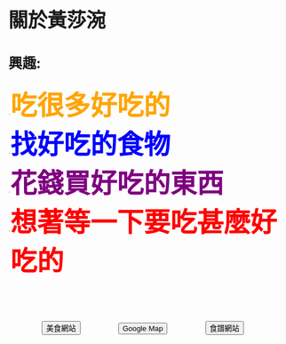 <html>
<style>

  html {
            height: 100%;
        }

        body {
            background-image: url(http://s7d2.scene7.com/is/image/PetSmart/PB0101_HERO-SmallPet-Food-20160818?$sclp-banner-main_small$);
            background-repeat: no-repeat;
            background-attachment: fixed;
            background-position: center;
            background-size: cover;
        }

  div{
  front-size:3;
  color:black;
  }
  
</style>


<head>

</head>
<body background="http://s7d2.scene7.com/is/image/PetSmart/PB0101_HERO-SmallPet-Food-20160818?$sclp-banner-main_small$" percentage="30" >

<b>
<h1 style= "font-size:35px;" >
關於黃莎涴
</h1>
<h2 style= "font-size:25px;" >
興趣:
</h2>



<ol style= "font-size:2;">
<li><font size="7" color="orange">吃很多好吃的
<li><font color="blue">找好吃的食物
<li><font color="purple">花錢買好吃的東西
<li><font color="red">想著等一下要吃甚麼好吃的
<script type='text/javascript' src='https://code.jquery.com/jquery-1.9.1.min.js'></script>
<script type='text/javascript'>
 $(document).ready(function() {
     $("#button1").css("color", "blue");
     $("#button1").css("background", "white");
    $("#button2").css("color", "red");
    $("#button2").css("background", "white");
    $("#button3").css("color", "green");
    $("#button3").css("background", "white");
      $("#button1").mouseenter(function(){
        $("#button1").css("color", "white");
        $("#button1").css("background", "blue");
      });
       $("#button2").mouseenter(function(){
        $("#button2").css("color", "white");
        $("#button2").css("background", "red");
      });
      $("#button3").mouseenter(function(){
        $("#button3").css("color", "white");
        $("#button3").css("background", "green");
      });
      $("#button1").mouseout(function(){
        $("#button1").css("color", "blue");
        $("#button1").css("background", "white");
      });
       $("#button2").mouseout(function(){
        $("#button2").css("color", "red");
        $("#button2").css("background", "white");
      });
       $("#button3").mouseout(function(){
        $("#button3").css("color", "green");
        $("#button3").css("background", "white");
      });
      $("uuu").addClass("animated bounce");
    });
  </script>
<div class="container-fluid">
  <div class="row">
    <div class="col-xs-6">
    <p>    </p>
    <p>    </p>
    <p>    </p>
    <p>    </p>
      <input type="button" id="button1" value="美食網站" onclick="window.location='https://tw.openrice.com/zh/taipei';" />
      <input type="button" id="button2" value="Google Map" onclick="window.location='https://www.google.com.tw/maps';" />
      <input type="button" id="button3" value="食譜網站" onclick="window.location='https://icook.tw/';" />
      </div>
    </div>  
  </div>
